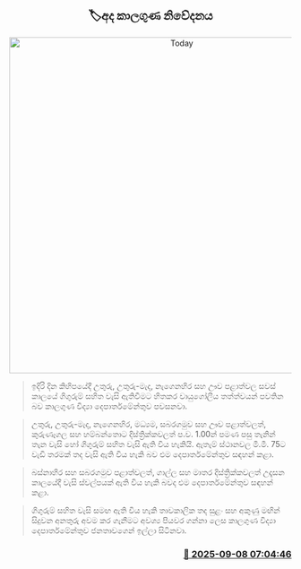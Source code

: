 <p align='center'><b><h2 align='center' title='Today's weather forecast'>🏷අද කාලගුණ නිවේදනය</h2></b></p>
<p align='center'><img src='https://helakuru.sgp1.cdn.digitaloceanspaces.com/esana/images/lib/weather-thumb-new-1[1].jpg' width='600' alt='Today's weather forecast'></p>

> ඉදිරි දින කිහිපයේදී උතුරු, උතුරු-මැද, නැගෙනහිර සහ ඌව පළාත්වල සවස් කාලයේ ගිගුරුම් සහිත වැසි ඇතිවීමට හිතකර වායුගෝලීය තත්ත්වයන් පවතින බව කාලගුණ විද්‍යා දෙපාර්තමේන්තුව පවසනවා.

> උතුරු, උතුරු-මැද, නැගෙනහිර, මධ්‍යම, සබරගමුව සහ ඌව පළාත්වලත්, කුරුණෑගල සහ හම්බන්තොට දිස්ත්‍රික්කවලත් ප.ව. 1.00න් පමණ පසු තැනින් තැන වැසි හෝ ගිගුරුම් සහිත වැසි ඇති විය හැකියි. ඇතැම් ස්ථානවල මි.මී. 75ට වැඩි තරමක් තද වැසි ඇති විය හැකි බව එම දෙපාර්තමේන්තුව සඳහන් කළා.

> බස්නාහිර සහ සබරගමුව පළාත්වලත්, ගාල්ල සහ මාතර දිස්ත්‍රික්කවලත් උදෑසන කාලයේදී වැසි ස්වල්පයක් ඇති විය හැකි බවද එම දෙපාර්තමේන්තුව සඳහන් කළා.

> ගිගුරුම් සහිත වැසි සමඟ ඇති විය හැකි තාවකාලික තද සුළං සහ අකුණු මඟින් සිදුවන අනතුරු අවම කර ගැනීමට අවශ්‍ය පියවර ගන්නා ලෙස කාලගුණ විද්‍යා දෙපාර්තමේන්තුව ජනතාවගෙන් ඉල්ලා සිටිනවා.



<h3 align='right'><a href='https://www.helakuru.lk/esana/p/113391/'>📅 2025-09-08 07:04:46</a></h3>
